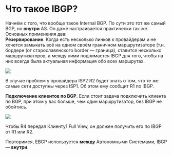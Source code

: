 # Что такое IBGP?

Начнём с того, что вообще такое Internal BGP. По сути это тот же самый BGP, но **внутри** AS. Он даже настраивается практически так же.  
Основных применения два:  
**Резервирование**. Когда есть несколько линков к провайдерам и не хочется замыкать всё на одном своём граничном маршрутизаторе (т.н. бордере (от старославянского border — граница), ставится несколько маршрутизаторов, а между ними поднимается IBGP для того, чтобы на них всегда была актуальная информация обо всех маршрутах.  

![](https://dan4i4ek.info/src/0_c6f9f_ec696a75_XL.png)  

В случае проблем у провайдера ISP2 R2 будет знать о том, что те же самые сети доступны через ISP1\. Об этом ему сообщит R1 по IBGP.  

**Подключение клиентов по BGP**. Если стоит задача подключить клиента по BGP, при этом у вас больше, чем один маршрутизатор, без IBGP не обойтись.  

![](https://dan4i4ek.info/src/0_c6fa0_158c6c70_XL.png)  

Чтобы R4 передал Клиенту1 Full View, он должен получить его по IBGP от R1 или R2.  

Повторимся, EBGP используется **между** Автономными Системами, IBGP — **внутри**.  

